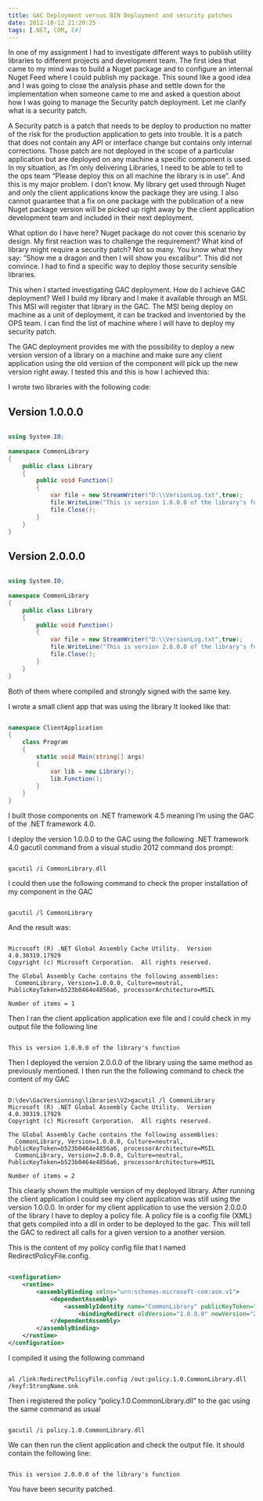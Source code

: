 ```yaml
---
title: GAC Deployment versus BIN Deployment and security patches
date: 2012-10-12 21:20:25
tags: [.NET, COM, C#]
---
```


In one of my assignment I had to investigate different ways to publish utility libraries to different projects and development team. The first idea that came to my mind was to build a Nuget package and to configure an internal Nuget Feed where I could publish my package. This sound like a good idea and I was going to close the analysis phase and settle down for the implementation when someone came to me and asked a question about how I was going to manage the Security patch deployment. Let me clarify what is a security patch.

A Security patch is a patch that needs to be deploy to production no matter of the risk for the production application to gets into trouble. It is a patch that does not contain any API or interface change but contains only internal corrections. Those patch are not deployed in the scope of a particular application but are deployed on any machine a specific component is used. In my situation, as I’m only delivering Libraries, I need to be able to tell to the ops team “Please deploy this on all machine the library is in use”. And this is my major problem. I don’t know. My library get used through Nuget and only the client applications know the package they are using. I also cannot guarantee that a fix on one package with the publication of a new Nuget package version will be picked up right away by the client application development team and included in their next deployment.

What option do I have here? Nuget package do not cover this scenario by design. My first reaction was to challenge the requirement? What kind of library might require a security patch? Not so many. You know what they say: “Show me a dragon and then I will show you excalibur”. This did not convince. I had to find a specific way to deploy those security sensible libraries.

This when I started investigating GAC deployment. How do I achieve GAC deployment? Well I build my library and I make it available through an MSI. This MSI will register that library in the GAC. The MSI being deploy on machine as a unit of deployment, it can be tracked and inventoried by the OPS team. I can find the list of machine where I will have to deploy my security patch.

The GAC deployment provides me with the possibility to deploy a new version version of a library on a machine and make sure any client application using the old version of the component will pick up the new version right away. I tested this and this is how I achieved this:

I wrote two libraries with the following code:

## Version 1.0.0.0

```csharp

using System.IO;
 
namespace CommonLibrary
{
    public class Library
    {
        public void Function()
        {
            var file = new StreamWriter("D:\\VersionLog.txt",true);
            file.WriteLine("This is version 1.0.0.0 of the library's function");
            file.Close();
        }
    }
}

```

## Version 2.0.0.0

```csharp

using System.IO;
 
namespace CommonLibrary
{
    public class Library
    {
        public void Function()
        {
            var file = new StreamWriter("D:\\VersionLog.txt",true);
            file.WriteLine("This is version 2.0.0.0 of the library's function");
            file.Close();
        }
    }
}

```

Both of them where compiled and strongly signed with the same key.

I wrote a small client app that was using the library It looked like that:

```csharp

namespace ClientApplication
{
    class Program
    {
        static void Main(string[] args)
        {
            var lib = new Library();
            lib.Function();
        }
    }
}

```

I built those components on .NET framework 4.5 meaning I’m using the GAC of the .NET framework 4.0.

I deploy the version 1.0.0.0 to the GAC using the following .NET framework 4.0 gacutil command from a visual studio 2012 command dos prompt:

```shell-session

gacutil /i CommonLibrary.dll

```

I could then use the following command to check the proper installation of my component in the GAC

```shell-session

gacutil /l CommonLibrary

```

And the result was:

```shell-session

Microsoft (R) .NET Global Assembly Cache Utility.  Version 4.0.30319.17929
Copyright (c) Microsoft Corporation.  All rights reserved.
 
The Global Assembly Cache contains the following assemblies:
  CommonLibrary, Version=1.0.0.0, Culture=neutral, PublicKeyToken=b523b0464e4856a6, processorArchitecture=MSIL
 
Number of items = 1

```
Then I ran the client application application exe file and I could check in my output file the following line

```shell-session

This is version 1.0.0.0 of the library's function

```

Then I deployed the version 2.0.0.0 of the library using the same method as previously mentioned.
I then run the the following command to check the content of my GAC

```shell-session

D:\dev\GacVersionning\libraries\V2>gacutil /l CommonLibrary
Microsoft (R) .NET Global Assembly Cache Utility.  Version 4.0.30319.17929
Copyright (c) Microsoft Corporation.  All rights reserved.
 
The Global Assembly Cache contains the following assemblies:
  CommonLibrary, Version=1.0.0.0, Culture=neutral, PublicKeyToken=b523b0464e4856a6, processorArchitecture=MSIL
  CommonLibrary, Version=2.0.0.0, Culture=neutral, PublicKeyToken=b523b0464e4856a6, processorArchitecture=MSIL
 
Number of items = 2

```
This clearly shown the multiple version of my deployed library.
After running the client application I could see my client application was still using the version 1.0.0.0.
In order for my client application to use the version 2.0.0.0 of the library I have to deploy a policy file.
A policy file is a config file (XML) that gets compiled into a dll in order to be deployed to the gac.
This will tell the GAC to redirect all calls for a given version to a another version.

This is the content of my policy config file that I named RedirectPolicyFile.config.

```xml

<configuration>
    <runtime>
        <assemblyBinding xmlns="urn:schemas-microsoft-com:asm.v1">
            <dependentAssembly>
                <assemblyIdentity name="CommonLibrary" publicKeyToken="b523b0464e4856a6" culture="neutral" />
                    <bindingRedirect oldVersion="1.0.0.0" newVersion="2.0.0.0"/>
            </dependentAssembly>
        </assemblyBinding>
    </runtime>
</configuration>

```

I compiled it using the following command

```shell-session

al /link:RedirectPolicyFile.config /out:policy.1.0.CommonLibrary.dll /keyf:StrongName.snk

```

Then i registered the policy “policy.1.0.CommonLibrary.dll” to the gac using the same command as usual

```shell-session

gacutil /i policy.1.0.CommonLibrary.dll

```

We can then run the client application and check the output file. It should contain the following line:

```shell-session

This is version 2.0.0.0 of the library's function

```

You have been security patched.


